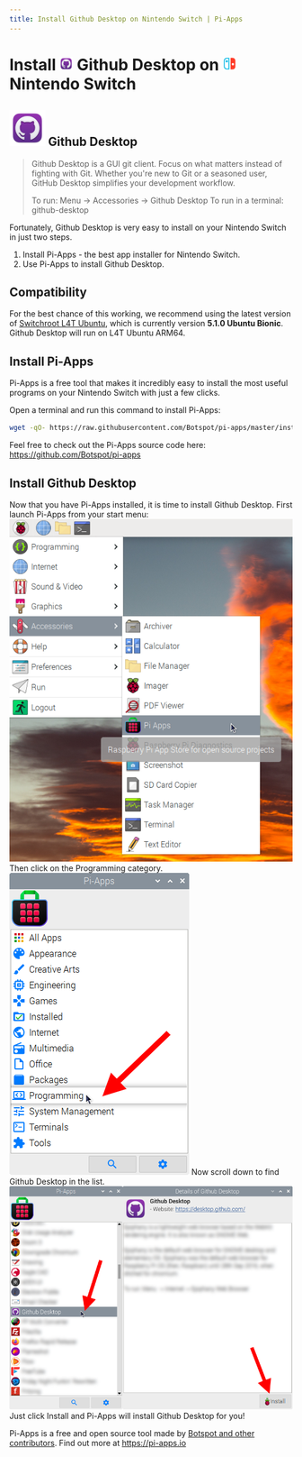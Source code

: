 ```yaml
---
title: Install Github Desktop on Nintendo Switch | Pi-Apps
---
```

<div class="simple-install-content content">

# Install <img src="/img/app-icons/Github Desktop/icon-64.png" height=24> Github Desktop on <img src=/img/other-icons/switch-icon.svg height=24> Nintendo Switch

## <img src="/img/app-icons/Github Desktop/icon-64.png"> Github Desktop
> Github Desktop is a GUI git client.
> Focus on what matters instead of fighting with Git. Whether you're new to Git or a seasoned user, GitHub Desktop simplifies your development workflow.
> 
> To run: Menu -> Accessories -> Github Desktop
> To run in a terminal: github-desktop

Fortunately, Github Desktop is very easy to install on your Nintendo Switch in just two steps.
1. Install Pi-Apps - the best app installer for Nintendo Switch.
2. Use Pi-Apps to install Github Desktop.
</div>
<div class="simple-install-content content">

## Compatibility
For the best chance of this working, we recommend using the latest version of [Switchroot L4T Ubuntu](https://wiki.switchroot.org/en/Linux/Ubuntu-Install-Guide), which is currently version **5.1.0 Ubuntu Bionic**.
Github Desktop will run on L4T Ubuntu ARM64.
</div>
<div class="simple-install-content content">

## Install Pi-Apps

Pi-Apps is a free tool that makes it incredibly easy to install the most useful programs on your Nintendo Switch with just a few clicks.

Open a terminal and run this command to install Pi-Apps:
```bash
wget -qO- https://raw.githubusercontent.com/Botspot/pi-apps/master/install | bash
```
Feel free to check out the Pi-Apps source code here: https://github.com/Botspot/pi-apps
</div>
<div class="simple-install-content content">

## Install Github Desktop

Now that you have Pi-Apps installed, it is time to install Github Desktop.
First launch Pi-Apps from your start menu:
<img src="/img/start-menu.png">
Then click on the Programming category.
<img src="/img/category-selections/Programming.png">
Now scroll down to find Github Desktop in the list.
<img src="/img/app-icons/Github Desktop/app-selection.png">
Just click Install and Pi-Apps will install Github Desktop for you!
</div>
<div class="simple-install-content content">

Pi-Apps is a free and open source tool made by [Botspot and other contributors](/about/#contributors). Find out more at https://pi-apps.io
</div>
